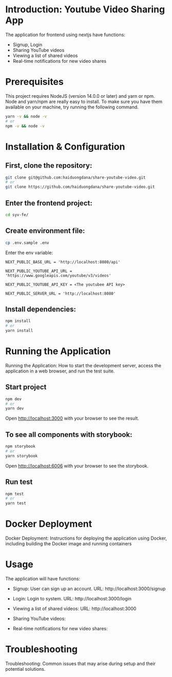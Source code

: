 # Introduction: Youtube Video Sharing App
The application for frontend using nextjs have functions:
- Signup, Login
- Sharing YouTube videos
- Viewing a list of shared videos
- Real-time notifications for new video shares


# Prerequisites

This project requires NodeJS (version 14.0.0 or later) and yarn or npm. Node and yarn/npm are really easy to install. To make sure you have them available on your machine, try running the following command.
```bash
yarn -v && node -v
# or
npm -v && node -v
```

# Installation & Configuration 
## First, clone the repository:

```bash
git clone git@github.com:haiduongdana/share-youtube-video.git
# or
git clone https://github.com/haiduongdana/share-youtube-video.git
```

## Enter the frontend project:
```bash
cd syv-fe/
```

## Create environment file:
```bash
cp .env.sample .env
```

Enter the env variable:
```
NEXT_PUBLIC_BASE_URL = 'http://localhost:8080/api'

NEXT_PUBLIC_YOUTUBE_API_URL = 'https://www.googleapis.com/youtube/v3/videos'

NEXT_PUBLIC_YOUTUBE_API_KEY = <The youtubee API key>

NEXT_PUBLIC_SERVER_URL = 'http://localhost:8080'
```


## Install dependencies:
```bash
npm install
# or
yarn install
```


# Running the Application
Running the Application: How to start the development server, access the application in a web browser, and run the test suite.
## Start project
```bash
npm dev
# or
yarn dev
```

Open [http://localhost:3000](http://localhost:3000) with your browser to see the result.


## To see all components with storybook:
```bash
npm storybook
# or
yarn storybook
```

Open [http://localhost:6006](http://localhost:6000) with your browser to see the storybook.


## Run test
```bash
npm test
# or
yarn test
```

# Docker Deployment
Docker Deployment: Instructions for deploying the application using Docker, including building the Docker image and running containers 


# Usage
The application will have functions:
- Signup: User can sign up an account. URL: http://localhost:3000/signup

- Login: Login to system. URL: http://localhost:3000/login

- Viewing a list of shared videos: URL: http://localhost:3000

- Sharing YouTube videos: 

- Real-time notifications for new video shares: 


# Troubleshooting
Troubleshooting: Common issues that may arise during setup and their potential solutions.

